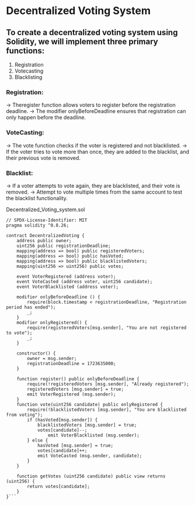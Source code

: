 # Decentralized Voting System
## To create a decentralized voting system using Solidity, we will implement three primary functions:

1. Registration
2. Votecasting
3. Blacklisting

 ### Registration:
 -> Theregister function allows voters to register before the registration
 deadline.
 -> The modifier onlyBeforeDeadline ensures that registration can only happen before the deadline.
 
 ### VoteCasting:
 -> The vote function checks if the voter is registered and not blacklisted.
 -> If the voter tries to vote more than once, they are added to the blacklist, and their previous vote is removed.
 
 ### Blacklist:
 -> If a voter attempts to vote again, they are blacklisted, and their vote is removed.
 -> Attempt to vote multiple times from the same account to test the blacklist functionality.
 


Decentralized_Voting_system.sol

```solidity
// SPDX-License-Identifier: MIT 
pragma solidity ^0.8.26;

contract DecentralizedVoting {
    address public owner;
    uint256 public registrationDeadline;
    mapping(address => bool) public registeredVoters; 
    mapping(address => bool) public hasVoted;
    mapping(address => bool) public blacklistedVoters; 
    mapping(uint256 => uint256) public votes;

    event VoterRegistered (address voter);
    event VoteCasted (address voter, uint256 candidate);
    event VoterBlacklisted (address voter);

    modifier onlyBeforeDeadline () {
        require(block.timestamp < registrationDeadline, "Registration period has ended");
        _;
    }
    modifier onlyRegistered() {
        require(registeredVoters[msg.sender], "You are not registered to vote");
        _;
    }

    constructor() {
        owner = msg.sender;
        registrationDeadline = 1723635000;
    }

    function register() public onlyBeforeDeadline {
        require(!registeredVoters [msg.sender], "Already registered");
        registeredVoters [msg.sender] = true;
        emit VoterRegistered (msg.sender);
    }
    function vote(uint256 candidate) public onlyRegistered {
        require(!blacklistedVoters [msg.sender], "You are blacklisted from voting"); 
        if (hasVoted[msg.sender]) {
            blacklistedVoters [msg.sender] = true;
            votes[candidate]--;
                emit VoterBlacklisted (msg.sender);
        } else {
            hasVoted [msg.sender] = true;
            votes[candidate]++;
            emit VoteCasted (msg.sender, candidate);
        }
    }

    function getVotes (uint256 candidate) public view returns (uint256) {
        return votes[candidate];
    }
}```

